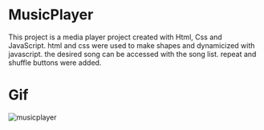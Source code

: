# MusicPlayer

This project is a media player project created with Html, Css and JavaScript. html and css were used to make shapes and dynamicized with javascript.
the desired song can be accessed with the song list. repeat and shuffle buttons were added.

# Gif
![musicplayer](https://github.com/eliftugull/MusicPlayer/assets/140808923/9b4a0a06-921f-4a0b-b371-91f4510f2754)
